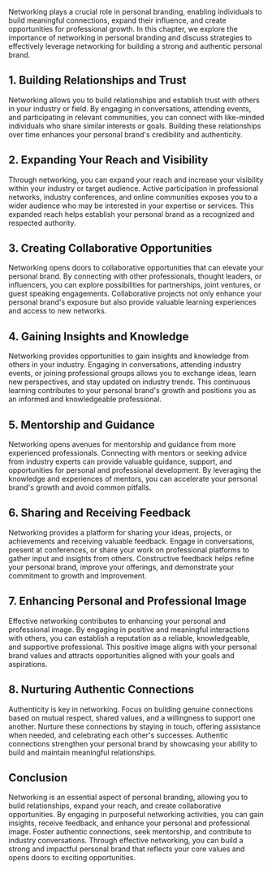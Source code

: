 
Networking plays a crucial role in personal branding, enabling individuals to build meaningful connections, expand their influence, and create opportunities for professional growth. In this chapter, we explore the importance of networking in personal branding and discuss strategies to effectively leverage networking for building a strong and authentic personal brand.

## 1\. Building Relationships and Trust

Networking allows you to build relationships and establish trust with others in your industry or field. By engaging in conversations, attending events, and participating in relevant communities, you can connect with like-minded individuals who share similar interests or goals. Building these relationships over time enhances your personal brand's credibility and authenticity.

## 2\. Expanding Your Reach and Visibility

Through networking, you can expand your reach and increase your visibility within your industry or target audience. Active participation in professional networks, industry conferences, and online communities exposes you to a wider audience who may be interested in your expertise or services. This expanded reach helps establish your personal brand as a recognized and respected authority.

## 3\. Creating Collaborative Opportunities

Networking opens doors to collaborative opportunities that can elevate your personal brand. By connecting with other professionals, thought leaders, or influencers, you can explore possibilities for partnerships, joint ventures, or guest speaking engagements. Collaborative projects not only enhance your personal brand's exposure but also provide valuable learning experiences and access to new networks.

## 4\. Gaining Insights and Knowledge

Networking provides opportunities to gain insights and knowledge from others in your industry. Engaging in conversations, attending industry events, or joining professional groups allows you to exchange ideas, learn new perspectives, and stay updated on industry trends. This continuous learning contributes to your personal brand's growth and positions you as an informed and knowledgeable professional.

## 5\. Mentorship and Guidance

Networking opens avenues for mentorship and guidance from more experienced professionals. Connecting with mentors or seeking advice from industry experts can provide valuable guidance, support, and opportunities for personal and professional development. By leveraging the knowledge and experiences of mentors, you can accelerate your personal brand's growth and avoid common pitfalls.

## 6\. Sharing and Receiving Feedback

Networking provides a platform for sharing your ideas, projects, or achievements and receiving valuable feedback. Engage in conversations, present at conferences, or share your work on professional platforms to gather input and insights from others. Constructive feedback helps refine your personal brand, improve your offerings, and demonstrate your commitment to growth and improvement.

## 7\. Enhancing Personal and Professional Image

Effective networking contributes to enhancing your personal and professional image. By engaging in positive and meaningful interactions with others, you can establish a reputation as a reliable, knowledgeable, and supportive professional. This positive image aligns with your personal brand values and attracts opportunities aligned with your goals and aspirations.

## 8\. Nurturing Authentic Connections

Authenticity is key in networking. Focus on building genuine connections based on mutual respect, shared values, and a willingness to support one another. Nurture these connections by staying in touch, offering assistance when needed, and celebrating each other's successes. Authentic connections strengthen your personal brand by showcasing your ability to build and maintain meaningful relationships.

## Conclusion

Networking is an essential aspect of personal branding, allowing you to build relationships, expand your reach, and create collaborative opportunities. By engaging in purposeful networking activities, you can gain insights, receive feedback, and enhance your personal and professional image. Foster authentic connections, seek mentorship, and contribute to industry conversations. Through effective networking, you can build a strong and impactful personal brand that reflects your core values and opens doors to exciting opportunities.
